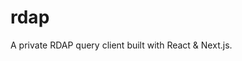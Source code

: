 # rdap

A private RDAP query client built with React & Next.js.

[xevion-github]: https://github.com/Xevion